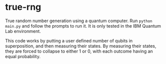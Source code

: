 # true-rng
True random number generation using a quantum computer.
Run ```python main.py``` and follow the prompts to run it. It is only tested in the IBM Quantum Lab environment.

This code works by putting a user defined number of qubits in superposition, and then measuring their states. By measuring their states, they are forced to collapse to either 1 or 0, with each outcome having an equal probability.